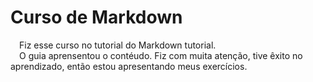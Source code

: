 # Curso de Markdown
&emsp;Fiz esse curso no tutorial do Markdown tutorial.   
&emsp;O guia aprensentou o contéudo. Fiz com muita atenção, tive êxito no aprendizado, então estou apresentando meus exercícios.

